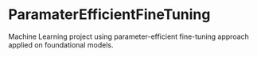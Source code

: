 # ParamaterEfficientFineTuning
Machine Learning project using parameter-efficient fine-tuning approach applied on foundational models.
